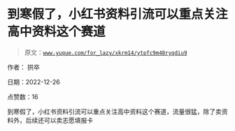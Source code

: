 # 到寒假了，小红书资料引流可以重点关注高中资料这个赛道

> 原文：[`www.yuque.com/for_lazy/xkrm14/ytpfc9m48ryqdiu9`](https://www.yuque.com/for_lazy/xkrm14/ytpfc9m48ryqdiu9)

作者： 拱卒

日期：2022-12-26

点赞数：16

到寒假了，小红书资料引流可以重点关注高中资料这个赛道，流量很猛，除了卖资料外，后续还可以卖志愿填报卡



